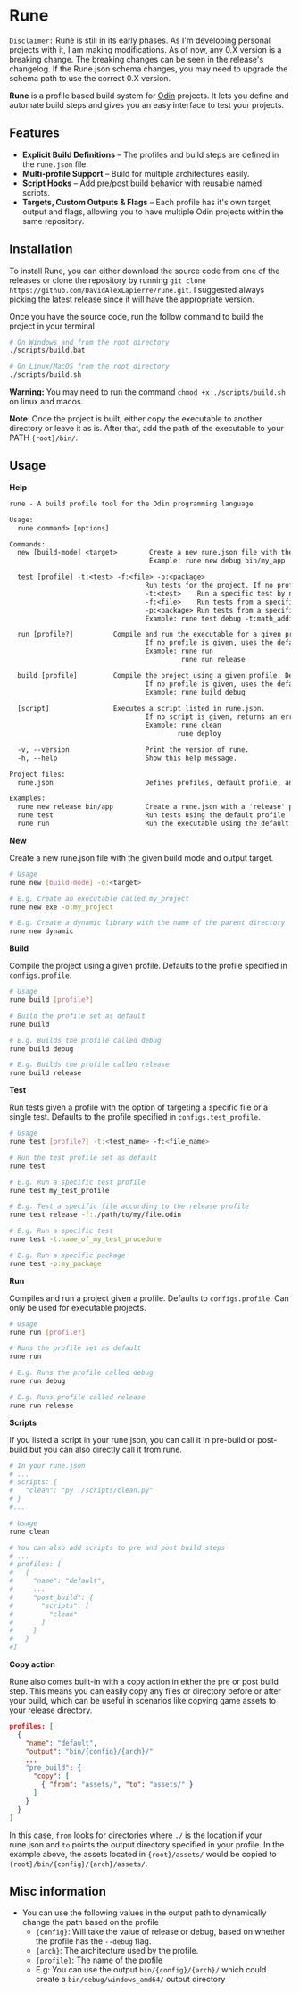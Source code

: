 # Rune

```Disclaimer:``` Rune is still in its early phases. As I'm developing personal projects with it, I am making modifications. As of now, any 0.X version is a breaking change. The breaking changes can be seen in the release's changelog. If the Rune.json schema changes, you may need to upgrade the schema path to use the correct 0.X version.

**Rune** is a profile based build system for [Odin](https://odin-lang.org/) projects. It lets you define and automate build steps and gives you an easy interface to test your projects.

## Features

- **Explicit Build Definitions** – The profiles and build steps are defined in the `rune.json` file.
- **Multi-profile Support** – Build for multiple architectures easily.
- **Script Hooks** – Add pre/post build behavior with reusable named scripts.
- **Targets, Custom Outputs & Flags** – Each profile has it's own target, output and flags, allowing you to have multiple Odin projects within the same repository.

## Installation

To install Rune, you can either download the source code from one of the releases or clone the repository by running ```git clone https://github.com/DavidAlexLapierre/rune.git```. I suggested always picking the latest release since it will have the appropriate version.

Once you have the source code, run the follow command to build the project in your terminal

```sh
# On Windows and from the root directory
./scripts/build.bat

# On Linux/MacOS from the root directory
./scripts/build.sh
```

**Warning:** You may need to run the command `chmod +x ./scripts/build.sh` on linux and macos.

**Note**: Once the project is built, either copy the executable to another directory or leave it as is. After that, add the path of the executable to your PATH `{root}/bin/`.

## Usage

**Help**

```txt
rune - A build profile tool for the Odin programming language

Usage:
  rune command> [options]

Commands:
  new [build-mode] <target>        Create a new rune.json file with the given build mode and output target.
                                   Example: rune new debug bin/my_app

  test [profile] -t:<test> -f:<file> -p:<package>
                                  Run tests for the project. If no profile is specified, uses the default in rune.json.
                                  -t:<test>    Run a specific test by name.
                                  -f:<file>    Run tests from a specific file.
                                  -p:<package> Run tests from a specific package
                                  Example: rune test debug -t:math_addition -f:math.odin

  run [profile?]          Compile and run the executable for a given profile.
                                  If no profile is given, uses the default profile in rune.json.
                                  Example: rune run
                                           rune run release

  build [profile]         Compile the project using a given profile. Defaults to the one set in rune.json.
                                  If no profile is given, uses the default profile in rune.json.
                                  Example: rune build debug
  
  [script]                Executes a script listed in rune.json.
                                  If no script is given, returns an error message.
                                  Example: rune clean
                                          rune deploy

  -v, --version                   Print the version of rune.
  -h, --help                      Show this help message.

Project files:
  rune.json                       Defines profiles, default profile, and scripts for the project.

Examples:
  rune new release bin/app        Create a rune.json with a 'release' profile targeting bin/app
  rune test                       Run tests using the default profile
  rune run                        Run the executable using the default profile
```

**New**

Create a new rune.json file with the given build mode and output target.

```sh
# Usage
rune new [build-mode] -o:<target>

# E.g. Create an executable called my_project
rune new exe -o:my_project

# E.g. Create a dynamic library with the name of the parent directory
rune new dynamic
```

**Build**

Compile the project using a given profile. Defaults to the profile specified in `configs.profile`.

```sh
# Usage
rune build [profile?]

# Build the profile set as default
rune build

# E.g. Builds the profile called debug
rune build debug

# E.g. Builds the profile called release
rune build release
```

**Test**

Run tests given a profile with the option of targeting a specific file or a single test. Defaults
to the profile specified in `configs.test_profile`.

```sh
# Usage
rune test [profile?] -t:<test_name> -f:<file_name>

# Run the test profile set as default
rune test

# E.g. Run a specific test profile
rune test my_test_profile

# E.g. Test a specific file according to the release profile
rune test release -f:./path/to/my/file.odin

# E.g. Run a specific test
rune test -t:name_of_my_test_procedure

# E.g. Run a specific package
rune test -p:my_package
```

**Run**

Compiles and run a project given a profile. Defaults to `configs.profile`. Can only be used for
executable projects.

```sh
# Usage
rune run [profile?]

# Runs the profile set as default
rune run

# E.g. Runs the profile called debug
rune run debug

# E.g. Runs profile called release
rune run release
```

**Scripts**

If you listed a script in your rune.json, you can call it in pre-build or post-build but you can also
directly call it from rune.

```sh
# In your rune.json
# ...
# scripts: {
#   "clean": "py ./scripts/clean.py"
# }
#...

# Usage
rune clean

# You can also add scripts to pre and post build steps
# ...
# profiles: [
#   {
#     "name": "default",
#     ...
#     "post_build": {
#       "scripts": [
#         "clean"
#       ]
#     }
#   }
#]
```

**Copy action**

Rune also comes built-in with a copy action in either the pre or post build step. This means you can easily copy any files or directory before or after your build, which can be useful in scenarios like copying game assets to your release directory.

```json
profiles: [
  {
    "name": "default",
    "output": "bin/{config}/{arch}/"
    ...
    "pre_build": {
      "copy": [
        { "from": "assets/", "to": "assets/" }
      ]
    }
  }
]
```

In this case, `from` looks for directories where `./` is the location if your rune.json and `to` points the output directory specified in your profile. In the example above, the assets located in `{root}/assets/` would be copied to `{root}/bin/{config}/{arch}/assets/`.

## Misc information

- You can use the following values in the output path to dynamically change the path based on the profile
  - `{config}`: Will take the value of release or debug, based on whether the profile has the `--debug` flag.
  - `{arch}`: The architecture used by the profile.
  - `{profile}`: The name of the profile
  - E.g: You can use the output `bin/{config}/{arch}/` which could create a `bin/debug/windows_amd64/` output directory